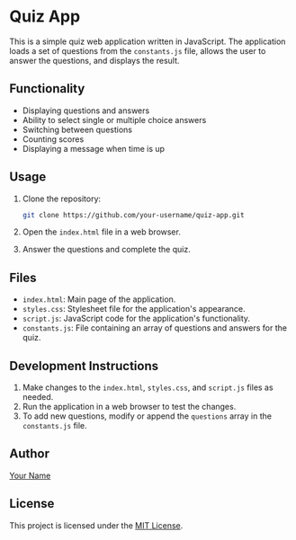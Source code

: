 # Quiz App

This is a simple quiz web application written in JavaScript. The application loads a set of questions from the `constants.js` file, allows the user to answer the questions, and displays the result.

## Functionality

- Displaying questions and answers
- Ability to select single or multiple choice answers
- Switching between questions
- Counting scores
- Displaying a message when time is up

## Usage

1. Clone the repository:

    ```bash
    git clone https://github.com/your-username/quiz-app.git
    ```

2. Open the `index.html` file in a web browser.

3. Answer the questions and complete the quiz.

## Files

- `index.html`: Main page of the application.
- `styles.css`: Stylesheet file for the application's appearance.
- `script.js`: JavaScript code for the application's functionality.
- `constants.js`: File containing an array of questions and answers for the quiz.

## Development Instructions

1. Make changes to the `index.html`, `styles.css`, and `script.js` files as needed.
2. Run the application in a web browser to test the changes.
3. To add new questions, modify or append the `questions` array in the `constants.js` file.

## Author

[Your Name](https://github.com/your-username)

## License

This project is licensed under the [MIT License](https://opensource.org/licenses/MIT).
